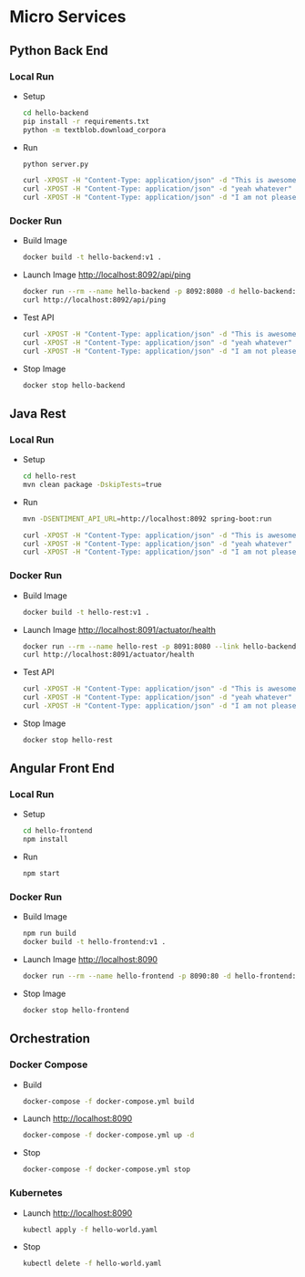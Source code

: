 # Micro Services

## Python Back End

### Local Run

* Setup
    ```bash
    cd hello-backend
    pip install -r requirements.txt
    python -m textblob.download_corpora
    ```
* Run
    ```bash
    python server.py
 
    curl -XPOST -H "Content-Type: application/json" -d "This is awesome" http://localhost:8080/api/textblob
    curl -XPOST -H "Content-Type: application/json" -d "yeah whatever" http://localhost:8080/api/textblob
    curl -XPOST -H "Content-Type: application/json" -d "I am not pleased" http://localhost:8080/api/textblob
    ```
### Docker Run

* Build Image
    ```bash
    docker build -t hello-backend:v1 .
    ```
* Launch Image [http://localhost:8092/api/ping](http://localhost:8092/api/ping)
    ```bash
    docker run --rm --name hello-backend -p 8092:8080 -d hello-backend:v1
    curl http://localhost:8092/api/ping
    ```
* Test API
    ```bash
    curl -XPOST -H "Content-Type: application/json" -d "This is awesome" http://localhost:8092/api/textblob
    curl -XPOST -H "Content-Type: application/json" -d "yeah whatever" http://localhost:8092/api/textblob
    curl -XPOST -H "Content-Type: application/json" -d "I am not pleased" http://localhost:8092/api/textblob
    ```
* Stop Image
    ```bash
    docker stop hello-backend
    ```

## Java Rest

### Local Run

* Setup
    ```bash
    cd hello-rest
    mvn clean package -DskipTests=true
    ```
* Run
    ```bash
    mvn -DSENTIMENT_API_URL=http://localhost:8092 spring-boot:run
 
    curl -XPOST -H "Content-Type: application/json" -d "This is awesome" http://localhost:8080/api/sentiment-analyze
    curl -XPOST -H "Content-Type: application/json" -d "yeah whatever" http://localhost:8080/api/sentiment-analyze
    curl -XPOST -H "Content-Type: application/json" -d "I am not pleased" http://localhost:8080/api/sentiment-analyze
    ```
### Docker Run

* Build Image
    ```bash
    docker build -t hello-rest:v1 .
    ```
* Launch Image [http://localhost:8091/actuator/health](http://localhost:8091/actuator/health)
    ```bash
    docker run --rm --name hello-rest -p 8091:8080 --link hello-backend -d hello-rest:v1
    curl http://localhost:8091/actuator/health
    ```
* Test API
    ```bash
    curl -XPOST -H "Content-Type: application/json" -d "This is awesome" http://localhost:8091/api/sentiment-analyze
    curl -XPOST -H "Content-Type: application/json" -d "yeah whatever" http://localhost:8091/api/sentiment-analyze
    curl -XPOST -H "Content-Type: application/json" -d "I am not pleased" http://localhost:8091/api/sentiment-analyze
    ```
* Stop Image
    ```bash
    docker stop hello-rest
    ```

## Angular Front End

### Local Run

* Setup
    ```bash
    cd hello-frontend
    npm install
    ```
* Run
    ```bash
    npm start
    ```
### Docker Run

* Build Image
    ```bash
    npm run build
    docker build -t hello-frontend:v1 .
    ```
* Launch Image [http://localhost:8090](http://localhost:8090)
    ```bash
    docker run --rm --name hello-frontend -p 8090:80 -d hello-frontend:v1
    ```
* Stop Image
    ```bash
    docker stop hello-frontend
    ```

## Orchestration

### Docker Compose
* Build
    ```bash
    docker-compose -f docker-compose.yml build
    ```
* Launch [http://localhost:8090](http://localhost:8090)
    ```bash
    docker-compose -f docker-compose.yml up -d
    ```
* Stop
    ```bash
    docker-compose -f docker-compose.yml stop
    ```

### Kubernetes
* Launch [http://localhost:8090](http://localhost:8090)
    ```bash
    kubectl apply -f hello-world.yaml
    ```
* Stop
    ```bash
    kubectl delete -f hello-world.yaml
    ```

